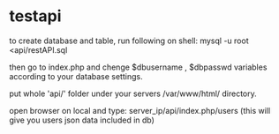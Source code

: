 # testapi

to create database and table, run following on shell:
mysql -u root <api/restAPI.sql

then go to index.php and chenge $dbusername , $dbpasswd variables according to your database settings.

put whole 'api/' folder under your servers /var/www/html/ directory.

open browser on local and type: server_ip/api/index.php/users
(this will give you users json data included in db)
